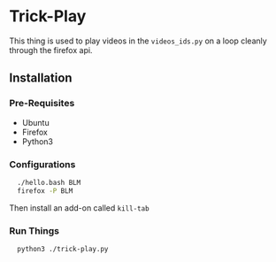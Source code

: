 # Trick-Play
This thing is used to play videos in the `videos_ids.py` on a loop cleanly through the firefox api.

## Installation
### Pre-Requisites
  - Ubuntu
  - Firefox
  - Python3

### Configurations
``` bash
  ./hello.bash BLM
  firefox -P BLM
```

Then install an add-on called `kill-tab`

### Run Things
``` bash
  python3 ./trick-play.py
```

